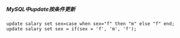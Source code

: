 ##### MySQL中update按条件更新  

```mysql
update salary set sex=case when sex="f" then "m" else "f" end;
update salary set sex = if(sex = 'f', 'm', 'f');
```



